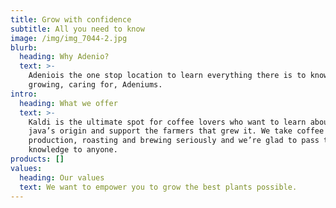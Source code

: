 ```yaml
---
title: Grow with confidence
subtitle: All you need to know
image: /img/img_7044-2.jpg
blurb:
  heading: Why Adenio?
  text: >-
    Adeniois the one stop location to learn everything there is to know about
    growing, caring for, Adeniums.
intro:
  heading: What we offer
  text: >-
    Kaldi is the ultimate spot for coffee lovers who want to learn about their
    java’s origin and support the farmers that grew it. We take coffee
    production, roasting and brewing seriously and we’re glad to pass that
    knowledge to anyone.
products: []
values:
  heading: Our values
  text: We want to empower you to grow the best plants possible.
---
```


